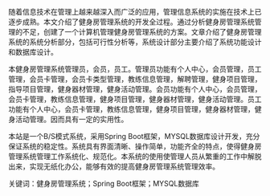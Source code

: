 随着信息技术在管理上越来越深入而广泛的应用，管理信息系统的实施在技术上已逐步成熟。本文介绍了健身房管理系统的开发全过程。通过分析健身房管理系统管理的不足，创建了一个计算机管理健身房管理系统的方案。文章介绍了健身房管理系统的系统分析部分，包括可行性分析等，系统设计部分主要介绍了系统功能设计和数据库设计。

本健身房管理系统管理员，会员，员工。管理员功能有个人中心，会员管理，员工管理，会员卡管理，会员卡类型管理，教练信息管理，解聘管理，健身项目管理，指导项目管理，健身器材管理，健身活动管理。会员功能有个人中心，会员管理，会员卡管理，教练信息管理，健身项目管理，健身器材管理，健身活动管理。员工功能有个人中心，会员卡管理，教练信息管理，健身项目管理，健身器材管理，健身活动管理。因而具有一定的实用性。

本站是一个B/S模式系统，采用Spring Boot框架，MYSQL数据库设计开发，充分保证系统的稳定性。系统具有界面清晰、操作简单，功能齐全的特点，使得健身房管理系统管理工作系统化、规范化。本系统的使用使管理人员从繁重的工作中解脱出来，实现无纸化办公，能够有效的提高健身房管理系统管理效率。

关键词：健身房管理系统；Spring Boot框架；MYSQL数据库
